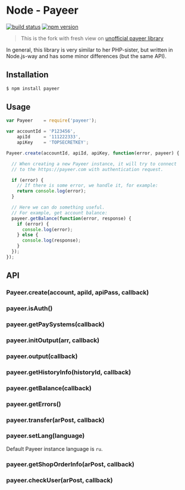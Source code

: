 Node - Payeer
=================================

[![build status](https://img.shields.io/travis/beautyfree/node-payeer-api/master.svg?style=flat-square)](https://travis-ci.org/beautyfree/node-payeer-api)
[![npm version](https://img.shields.io/npm/v/payeer-api.svg?style=flat-square)](https://www.npmjs.com/package/payeer-api)

> This is the fork with fresh view on [unofficial payeer library](https://github.com/rdolgushin/payeer)

In general, this library is very similar to her PHP-sister,
but written in Node.js-way and has some minor differences (but the same API).

Installation
------------

```bash
$ npm install payeer
```

Usage
-----

```js
var Payeer    = require('payeer');

var accountId = 'P123456',
    apiId     = '111222333',
    apiKey    = 'TOPSECRETKEY';

Payeer.create(accountId, apiId, apiKey, function(error, payeer) {

  // When creating a new Payeer instance, it will try to connect
  // to the https://payeer.com with authentication request.

  if (error) {
    // If there is some error, we handle it, for example:
    return console.log(error);
  }

  // Here we can do something useful.
  // For example, get account balance:
  payeer.getBalance(function(error, response) {
    if (error) {
      console.log(error);
    } else {
      console.log(response);
    }
  });
});
```

API
---

### Payeer.create(account, apiId, apiPass, callback)

### payeer.isAuth()

### payeer.getPaySystems(callback)

### payeer.initOutput(arr, callback)

### payeer.output(callback)

### payeer.getHistoryInfo(historyId, callback)

### payeer.getBalance(callback)

### payeer.getErrors()

### payeer.transfer(arPost, callback)

### payeer.setLang(language)

Default Payeer instance language is `ru`.

### payeer.getShopOrderInfo(arPost, callback)

### payeer.checkUser(arPost, callback)

